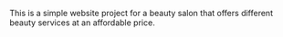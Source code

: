 This is a simple website project for a beauty salon that offers different beauty services at an affordable price.
